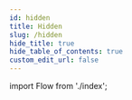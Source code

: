 ```yaml
---
id: hidden
title: Hidden
slug: /hidden
hide_title: true
hide_table_of_contents: true
custom_edit_url: false
---
```


import Flow from './index';

<div style={{ height: '50vh' }}>
  <Flow />
</div>
